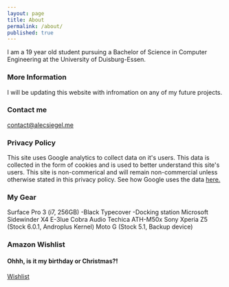 ```yaml
---
layout: page
title: About
permalink: /about/
published: true
---
```


I am a 19 year old student pursuing a Bachelor of Science in Computer Engineering at the University of Duisburg-Essen.   

### More Information

I will be updating this website with infromation on any of my future projects.

### Contact me

[contact@alecsiegel.me](mailto:contact@alecsiegel.me)

### Privacy Policy
This site uses Google analytics to collect data on it's users. This data is collected in the form of cookies and is used to better understand this site's users. This site is non-commerical and will remain non-commercial unless otherwise stated in this privacy policy.
See how Google uses the data [here.](https://www.google.com/policies/privacy/partners/)

### My Gear
Surface Pro 3 (i7, 256GB)
-Black Typecover
-Docking station
Microsoft Sidewinder X4
E-3lue Cobra
Audio Techica ATH-M50x
Sony Xperia Z5 (Stock 6.0.1, Androplus Kernel)
Moto G (Stock 5.1, Backup device)

### Amazon Wishlist
#### Ohhh, is it my birthday or Christmas?!
[Wishlist](https://www.amazon.de/gp/registry/wishlist/3KPZ3C37R1TDB/ref=cm_wl_list_o_2?)
